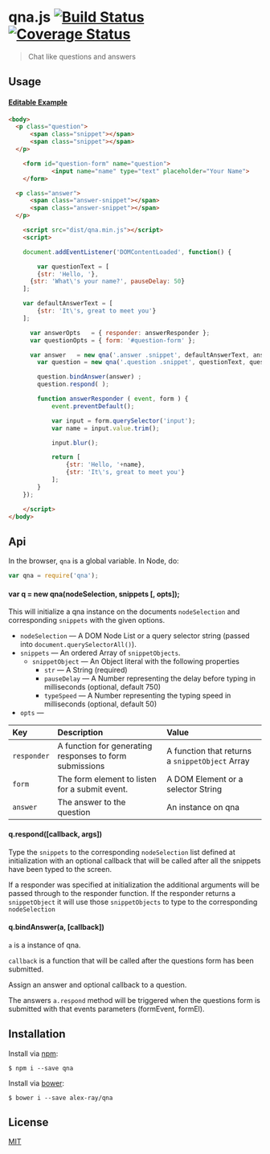# qna.js [![Build Status](https://img.shields.io/travis/Alex-ray/qna.svg?branch=master&style=flat)](https://travis-ci.org/Alex-ray/qna) [![Coverage Status](https://img.shields.io/coveralls/Alex-ray/qna.svg?style=flat)](https://coveralls.io/r/Alex-ray/qna)

> Chat like questions and answers

## Usage

#### [Editable Example](http://jsfiddle.net/57xon9ov/14/)
```html
<body>
  <p class="question">
      <span class="snippet"></span>
      <span class="snippet"></span>
  </p>

	<form id="question-form" name="question">
			<input name="name" type="text" placeholder="Your Name">
	</form>

  <p class="answer">
      <span class="answer-snippet"></span>
      <span class="answer-snippet"></span>
  </p>

	<script src="dist/qna.min.js"></script>
	<script>

	document.addEventListener('DOMContentLoaded', function() {

		var questionText = [
	    {str: 'Hello, '},
      {str: 'What\'s your name?', pauseDelay: 50}
    ];

    var defaultAnswerText = [
    	{str: 'It\'s, great to meet you'}
    ];

	  var answerOpts   = { responder: answerResponder };
	  var questionOpts = { form: '#question-form' };

	  var answer   = new qna('.answer .snippet', defaultAnswerText, answerOpts);
		var question = new qna('.question .snippet', questionText, questionOpts);

		question.bindAnswer(answer) ;
		question.respond( );

		function answerResponder ( event, form ) {
			event.preventDefault();

			var input = form.querySelector('input');
			var name = input.value.trim();

			input.blur();

			return [
				{str: 'Hello, '+name},
				{str: 'It\'s, great to meet you'}
			];
		}
	});

	</script>
</body>
```


## Api

In the browser, `qna` is a global variable. In Node, do:

```js
var qna = require('qna');
```

#### var q = new qna(nodeSelection, snippets [, opts]);

This will initialize a qna instance on the documents `nodeSelection` and corresponding `snippets` with the given options.

- `nodeSelection`    &mdash; A DOM Node List or a query selector string (passed into `document.querySelectorAll()`).
- `snippets`         &mdash; An ordered Array of `snippetObjects`.
	- `snippetObject`   &mdash; An Object literal with the following properties
		- `str`          &mdash; A String (required)
		- `pauseDelay`   &mdash; A Number representing the delay before typing in milliseconds (optional, default 750)
		- `typeSpeed`    &mdash; A Number representing the typing speed in milliseconds (optional, default 50)
- `opts`             &mdash;

Key | Description | Value
:--|:--|:--
`responder` | A function for generating responses to form submissions | A function that returns a `snippetObject` Array
`form` | The form element to listen for a submit event. | A DOM Element or a selector String
`answer` | The answer to the question | An instance on qna

#### q.respond([callback, args])

Type the `snippets` to the corresponding `nodeSelection` list defined at initialization with an optional callback that will be called after all the snippets have been typed to the screen.

If a responder was specified at initialization the additional arguments will be passed through to the responder function. If the responder returns a `snippetObject` it will use those `snippetObjects` to type to the corresponding `nodeSelection`

#### q.bindAnswer(a, [callback])

`a` is a instance of qna.

`callback` is a function that will be called after the questions form has been submitted.

Assign an answer and optional callback to a question.

The answers `a.respond` method will be triggered when the questions form is submitted with that events parameters (formEvent, formEl).

## Installation

Install via [npm](https://npmjs.com):

```
$ npm i --save qna
```

Install via [bower](http://bower.io):

```
$ bower i --save alex-ray/qna
```

## License

[MIT](LICENSE)
